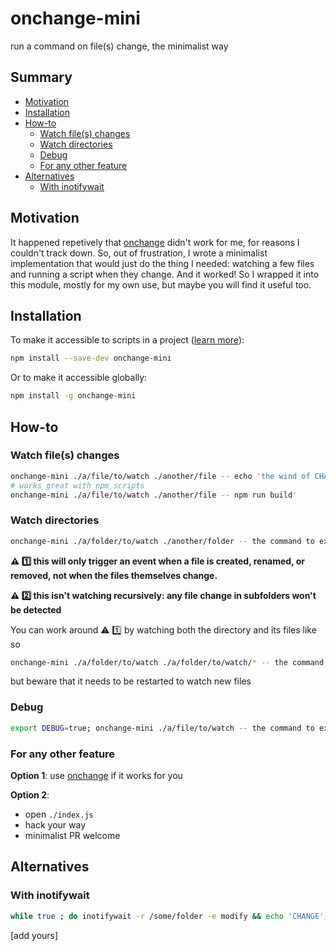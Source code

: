 # onchange-mini
run a command on file(s) change, the minimalist way

## Summary

<!-- START doctoc generated TOC please keep comment here to allow auto update -->
<!-- DON'T EDIT THIS SECTION, INSTEAD RE-RUN doctoc TO UPDATE -->


- [Motivation](#motivation)
- [Installation](#installation)
- [How-to](#how-to)
  - [Watch file(s) changes](#watch-files-changes)
  - [Watch directories](#watch-directories)
  - [Debug](#debug)
  - [For any other feature](#for-any-other-feature)
- [Alternatives](#alternatives)
  - [With inotifywait](#with-inotifywait)

<!-- END doctoc generated TOC please keep comment here to allow auto update -->

## Motivation

It happened repetively that [onchange](https://github.com/Qard/onchange) didn't work for me, for reasons I couldn't track down. So, out of frustration, I wrote a minimalist implementation that would just do the thing I needed: watching a few files and running a script when they change. And it worked! So I wrapped it into this module, mostly for my own use, but maybe you will find it useful too.

## Installation

To make it accessible to scripts in a project ([learn more](http://www.2ality.com/2016/01/locally-installed-npm-executables.html)):
```sh
npm install --save-dev onchange-mini
```
Or to make it accessible globally:
```sh
npm install -g onchange-mini
```

## How-to

### Watch file(s) changes
```sh
onchange-mini ./a/file/to/watch ./another/file -- echo 'the wind of CHAaaAAAaaaNGE ♪ ♫'
# works great with npm scripts
onchange-mini ./a/file/to/watch ./another/file -- npm run build'
```

### Watch directories
```sh
onchange-mini ./a/folder/to/watch ./another/folder -- the command to execute
```
**:warning: :one: this will only trigger an event when a file is created, renamed, or removed, not when the files themselves change.**

**:warning: :two: this isn't watching recursively: any file change in subfolders won't be detected**

You can work around :warning: :one: by watching both the directory and its files like so
```sh
onchange-mini ./a/folder/to/watch ./a/folder/to/watch/* -- the command to execute
```
but beware that it needs to be restarted to watch new files

### Debug
```sh
export DEBUG=true; onchange-mini ./a/file/to/watch -- the command to execute
```

### For any other feature
**Option 1**: use [onchange](https://github.com/Qard/onchange) if it works for you

**Option 2**:
* open `./index.js`
* hack your way
* minimalist PR welcome

## Alternatives

### With inotifywait
```sh
while true ; do inotifywait -r /some/folder -e modify && echo 'CHANGE'; done
```

[add yours]

